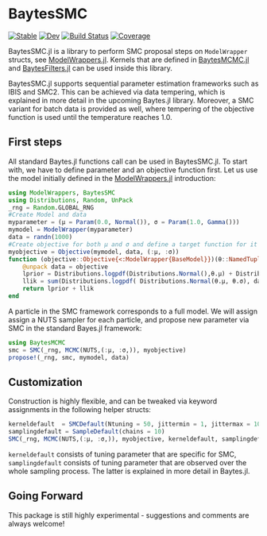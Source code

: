 # BaytesSMC

<!---
![logo](docs/src/assets/logo.svg)
[![CI](xxx)](xxx)
[![arXiv article](xxx)](xxx)
-->

[![Stable](https://img.shields.io/badge/docs-stable-blue.svg)](https://paschermayr.github.io/BaytesSMC.jl/stable)
[![Dev](https://img.shields.io/badge/docs-dev-blue.svg)](https://paschermayr.github.io/BaytesSMC.jl/dev)
[![Build Status](https://github.com/paschermayr/BaytesSMC.jl/actions/workflows/CI.yml/badge.svg?branch=main)](https://github.com/paschermayr/BaytesSMC.jl/actions/workflows/CI.yml?query=branch%3Amain)
[![Coverage](https://codecov.io/gh/paschermayr/BaytesSMC.jl/branch/main/graph/badge.svg)](https://codecov.io/gh/paschermayr/BaytesSMC.jl)

BaytesSMC.jl is a library to perform SMC proposal steps on `ModelWrapper` structs, see [ModelWrappers.jl](https://github.com/paschermayr/ModelWrappers.jl). Kernels that are defined in [BaytesMCMC.jl](https://github.com/paschermayr/BaytesMCMC.jl) and [BaytesFilters.jl](https://github.com/paschermayr/BaytesFilters.jl) can be
used inside this library.

BaytesSMC.jl supports sequential parameter estimation frameworks such as IBIS and SMC2. This can be achieved via data tempering, which is explained in more detail in the upcoming Baytes.jl library. Moreover, a SMC variant for batch data is provided as well, where tempering of the objective function is used until the temperature reaches 1.0.


<!---
[BaytesMCMC.jl](xxx)
[BaytesFilters.jl](xxx)
[BaytesPMCMC.jl](xxx)
[BaytesSMC.jl](xxx)
[Baytes.jl](xxx)
-->

## First steps

All standard Baytes.jl functions call can be used in BaytesSMC.jl. To start with, we have
to define parameter and an objective function first.
Let us use the model initially defined in the [ModelWrappers.jl](https://github.com/paschermayr/ModelWrappers.jl) introduction:
```julia
using ModelWrappers, BaytesSMC
using Distributions, Random, UnPack
_rng = Random.GLOBAL_RNG
#Create Model and data
myparameter = (μ = Param(0.0, Normal()), σ = Param(1.0, Gamma()))
mymodel = ModelWrapper(myparameter)
data = randn(1000)
#Create objective for both μ and σ and define a target function for it
myobjective = Objective(mymodel, data, (:μ, :σ))
function (objective::Objective{<:ModelWrapper{BaseModel}})(θ::NamedTuple)
	@unpack data = objective
	lprior = Distributions.logpdf(Distributions.Normal(),θ.μ) + Distributions.logpdf(Distributions.Exponential(), θ.σ)
    llik = sum(Distributions.logpdf( Distributions.Normal(θ.μ, θ.σ), data[iter] ) for iter in eachindex(data))
	return lprior + llik
end
```

A particle in the SMC framework corresponds to a full model. We will assign assign a NUTS sampler for each particle, and propose new parameter via SMC in the standard Bayes.jl framework:
```julia
using BaytesMCMC
smc = SMC(_rng, MCMC(NUTS,(:μ, :σ,)), myobjective)
propose!(_rng, smc, mymodel, data)
```
## Customization

Construction is highly flexible, and can be tweaked via keyword assignments in the following helper structs:
```julia
kerneldefault  = SMCDefault(Ntuning = 50, jittermin = 1, jittermax = 10)
samplingdefault = SampleDefault(chains = 10)
SMC(_rng, MCMC(NUTS,(:μ, :σ,)), myobjective, kerneldefault, samplingdefault)
```
`kerneldefault` consists of tuning parameter that are specific for SMC,
`samplingdefault` consists of tuning parameter that are observed over the whole sampling process. The latter is explained in more detail in Baytes.jl.

## Going Forward

This package is still highly experimental - suggestions and comments are always welcome!

<!---
# Citing Baytes.jl

If you use Baytes.jl for your own research, please consider citing the following publication: ...
-->
